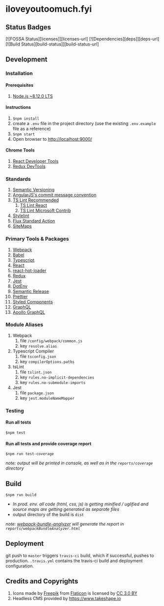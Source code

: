 # iloveyoutoomuch.fyi

## Status Badges

[![FOSSA Status][licenses]][licenses-url]
[![Dependencies][deps]][deps-url]
[![Build Status][build-status]][build-status-url]

## Development

### Installation

#### Prerequisites

1. [Node.js ~8.12.0 LTS](https://nodejs.org/en/)

#### Instructions

1. `$npm install`
1. create a `.env` file in the project directory (use the existing `.env.example` file as a reference)
1. `$npm start`
1. Open browser to <http://localhost:9000/>

#### Chrome Tools

1. [React Developer Tools](https://chrome.google.com/webstore/detail/react-developer-tools/fmkadmapgofadopljbjfkapdkoienihi)
1. [Redux DevTools](https://chrome.google.com/webstore/detail/redux-devtools/lmhkpmbekcpmknklioeibfkpmmfibljd)

### Standards

1. [Semantic Versioning](https://semver.org/)
1. [AngularJS's commit message convention](https://github.com/angular/angular.js/blob/master/DEVELOPERS.md#commits)
1. [TS Lint Recommended](https://palantir.github.io/tslint/usage/configuration/#configuration-presets)
   1. [TS Lint React](https://github.com/palantir/tslint-react)
   1. [TS Lint Microsoft Contrib](https://github.com/Microsoft/tslint-microsoft-contrib)
1. [Stylelint](https://stylelint.io/)
1. [Flux Standard Action](https://github.com/redux-utilities/flux-standard-action)
1. [SiteMaps](https://www.sitemaps.org/protocol.html)

### Primary Tools & Packages

1. [Webpack](https://webpack.js.org)
1. [Babel](https://babeljs.io/)
1. [Typescript](https://www.typescriptlang.org/)
1. [React](https://reactjs.org/)
1. [react-hot-loader](https://github.com/gaearon/react-hot-loader)
1. [Redux](https://redux.js.org/)
1. [Jest](https://jestjs.io/)
1. [DotEnv](https://github.com/motdotla/dotenv#readme)
1. [Semantic Release](https://semantic-release.gitbook.io/semantic-release/)
1. [Prettier](https://prettier.io/)
1. [Styled Components](https://www.styled-components.com/)
1. [GraphQL](https://graphql.org/graphql-js/)
1. [Apollo GraphQL](https://www.apollographql.com)

### Module Aliases

1. Webpack
   1. file `/config/webpack/common.js`
   1. key `resolve.alias`
1. Typescript Compiler
   1. file `tsconfig.json`
   1. key `compilerOptions.paths`
1. tsLint
   1. file `tslint.json`
   1. key `rules.no-implicit-dependencies`
   1. key `rules.no-submodule-imports`
1. Jest
   1. file `package.json`
   1. key `jest.moduleNameMapper`

### Testing

#### Run all tests

`$npm test`

#### Run all tests and provide coverage report

`$npm run test-coverage`

_note: output will be printed in console, as well as in the `reports/coverage` directory_

## Build

`$npm run build`

- _In prod. env. all code (html, css, js) is getting minified / uglified and source maps are getting generated as separate files_
- output directory of the build is `dist`

_note: [webpack-bundle-analyzer](https://github.com/webpack-contrib/webpack-bundle-analyzer) will generate the report in `reports/webpackBundleAnalyzer.html`_

## Deployment

git push to `master` triggers `travis-ci` build, which if successful, pushes to production. `.travis.yml` contains the travis-ci build and deployment configuration.

## Credits and Copyrights

1. Icons made by [Freepik](http://www.freepik.com) from [Flaticon](http://www.flaticon.com) is licensed by [CC 3.0 BY](http://creativecommons.org/licenses/by/3.0/)
1. Headless CMS provided by https://www.takeshape.io
